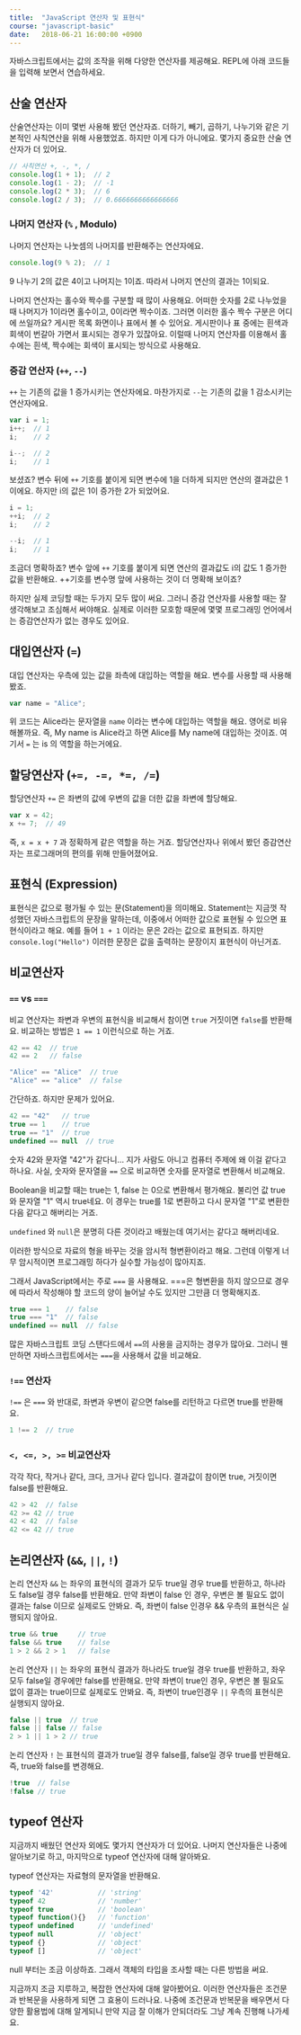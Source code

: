 ```yaml
---
title: 	"JavaScript 연산자 및 표현식"
course: "javascript-basic"
date: 	2018-06-21 16:00:00 +0900
---
```




자바스크립트에서는 값의 조작을 위해 다양한 연산자를 제공해요. REPL에 아래 코드들을 입력해 보면서 연습하세요.



## 산술 연산자

산술연산자는 이미 몇번 사용해 봤던 연산자죠. 더하기, 빼기, 곱하기, 나누기와 같은 기본적인 사칙연산을 위해 사용했었죠. 하지만 이게 다가 아니에요. 몇가지 중요한 산술 연산자가 더 있어요.

```js
// 사칙연산 +, -, *, /
console.log(1 + 1);  // 2
console.log(1 - 2);  // -1
console.log(2 * 3);  // 6
console.log(2 / 3);  // 0.6666666666666666
```



### 나머지 연산자 (`%` , Modulo)

나머지 연산자는 나눗셈의 나머지를 반환해주는 연산자에요.

```js
console.log(9 % 2);  // 1
```

9 나누기 2의 값은 4이고 나머지는 1이죠. 따라서 나머지 연산의 결과는 1이되요.

나머지 연산자는 홀수와 짝수를 구분할 때 많이 사용해요. 어떠한 숫자를 2로 나누었을 때 나머지가 1이라면 홀수이고, 0이라면 짝수이죠. 그러면 이러한 홀수 짝수 구분은 어디에 쓰일까요? 게시판 목록 화면이나 표에서 볼 수 있어요. 게시판이나 표 중에는 흰색과 회색이 번갈아 가면서 표시되는 경우가 있잖아요. 이럴때 나머지 연산자를 이용해서 홀수에는 흰색, 짝수에는 회색이 표시되는 방식으로 사용해요.



### 증감 연산자 (`++`, `--`)

`++` 는 기존의 값을 1 증가시키는 연산자에요. 마찬가지로 `--`는 기존의 값을 1 감소시키는 연산자에요.

```js
var i = 1;
i++;  // 1
i;    // 2

i--;  // 2
i;    // 1
```

보셨죠? 변수 뒤에 `++` 기호를 붙이게 되면 변수에 1을 더하게 되지만 연산의 결과값은 1이에요. 하지만 i의 값은 1이 증가한 2가 되었어요.

```js
i = 1;
++i;  // 2
i;    // 2

--i;  // 1
i;    // 1
```

조금더 명확하죠? 변수 앞에 `++` 기호를 붙이게 되면 연산의 결과값도 i의 값도 1 증가한 값을 반환해요. ++기호를 변수명 앞에 사용하는 것이 더 명확해 보이죠?

하지만 실제 코딩할 때는 두가지 모두 많이 써요. 그러니 증감 연산자를 사용할 때는 잘 생각해보고 조심해서 써야해요. 실제로 이러한 모호함 때문에 몇몇 프로그래밍 언어에서는 증감연산자가 없는 경우도 있어요.



## 대입연산자 (`=`)

대입 연산자는 우측에 있는 값을 좌측에 대입하는 역할을 해요. 변수를 사용할 때 사용해 봤죠.

```js
var name = "Alice";
```

위 코드는 Alice라는 문자열을 `name` 이라는 변수에 대입하는 역할을 해요. 영어로 비유해볼까요. 즉, My name is Alice라고 하면 Alice를 My name에 대입하는 것이죠. 여기서 `=` 는 is 의 역할을 하는거에요.



## 할당연산자 (`+=, -=, *=, /=`)

할당연산자 `+=` 은 좌변의 값에 우변의 값을 더한 값을 좌변에 할당해요.

```js
var x = 42;
x += 7;  // 49
```

즉, `x = x + 7` 과 정확하게 같은 역할을 하는 거죠. 할당연산자나 위에서 봤던 증감연산자는 프로그래머의 편의를 위해 만들어졌어요. 



## 표현식 (Expression)

표현식은 값으로 평가될 수 있는 문(Statement)을 의미해요. Statement는 지금껏 작성했던 자바스크립트의 문장을 말하는데, 이중에서 어떠한 값으로 표현될 수 있으면 표현식이라고 해요. 예를 들어 `1 + 1` 이라는 문은 2라는 값으로 표현되죠. 하지만 `console.log("Hello")` 이러한 문장은 값을 출력하는 문장이지 표현식이 아닌거죠.



## 비교연산자

### `==` vs `===`

비교 연산자는 좌변과 우변의 표현식을 비교해서 참이면 `true` 거짓이면 `false`를 반환해요. 비교하는 방법은 `1 == 1` 이런식으로 하는 거죠.

```js
42 == 42  // true
42 == 2   // false

"Alice" == "Alice"  // true
"Alice" == "alice"  // false
```

간단하죠. 하지만 문제가 있어요.

```js
42 == "42"   // true
true == 1    // true
true == "1"  // true
undefined == null  // true
```

숫자 42와 문자열 "42"가 같다니... 지가 사람도 아니고 컴퓨터 주제에 왜 이걸 같다고 하나요. 사실, 숫자와 문자열을 `==` 으로 비교하면 숫자를 문자열로 변환해서 비교해요.

Boolean을 비교할 때는 true는 1, false 는 0으로 변환해서 평가해요. 불리언 값 true와 문자열 "1" 역시 true네요. 이 경우는 true를 1로 변환하고 다시 문자열 "1"로 변환한 다음 같다고 해버리는 거죠. 

`undefined` 와 `null`은 분명히 다른 것이라고 배웠는데 여기서는 같다고 해버리네요.

이러한 방식으로 자료의 형을 바꾸는 것을 암시적 형변환이라고 해요. 그런데 이렇게 너무 암시적이면 프로그래밍 하다가 실수할 가능성이 많아지죠.

그래서 JavaScript에서는 주로 `===` 을 사용해요. ===은 형변환을 하지 않으므로 경우에 따라서 작성해야 할 코드의 양이 늘어날 수도 있지만 그만큼 더 명확해지죠.

```js
true === 1    // false
true === "1"  // false
undefined == null  // false
```

많은 자바스크립트 코딩 스탠다드에서 `==`의 사용을 금지하는 경우가 많아요. 그러니 웬만하면 자바스크립트에서는 `===`을 사용해서 값을 비교해요.



### `!==` 연산자

`!==` 은 `===` 와 반대로, 좌변과 우변이 같으면 false를 리턴하고 다르면 true를 반환해요.

```js
1 !== 2  // true
```



### `<, <=, >, >=` 비교연산자

각각 작다, 작거나 같다, 크다, 크거나 같다 입니다. 결과값이 참이면 true, 거짓이면 false를 반환해요.

```js
42 > 42  // false
42 >= 42 // true
42 < 42  // false
42 <= 42 // true
```



## 논리연산자 (`&&`, `||`, `!`)

논리 연산자 `&&` 는 좌우의 표현식의 결과가 모두 true일 경우 true를 반환하고, 하나라도 false일 경우 false를 반환해요. 만약 좌변이 false 인 경우, 우변은 볼 필요도 없이 결과는 false 이므로 실제로도 안봐요. 즉, 좌변이 false 인경우 && 우측의 표현식은 실행되지 않아요. 

```js
true && true     // true
false && true    // false
1 > 2 && 2 > 1   // false
```

논리 연산자 `||` 는 좌우의 표현식 결과가 하나라도 true일 경우 true를 반환하고, 좌우 모두 false일 경우에만 false를 반환해요. 만약 좌변이 true인 경우, 우변은 볼 필요도 없이 결과는 true이므로 실제로도 안봐요. 즉, 좌변이 true인경우 `||` 우측의 표현식은 실행되지 않아요. 

```js
false || true  // true
false || false // false
2 > 1 || 1 > 2 // true
```

논리 연산자 `!` 는 표현식의 결과가 true일 경우 false를, false일 경우 true를 반환해요. 즉, true와 false를 변경해요.

```js
!true  // false
!false // true
```



## typeof 연산자

지금까지 배웠던 연산자 외에도 몇가지 연산자가 더 있어요. 나머지 연산자들은 나중에 알아보기로 하고, 마지막으로 typeof 연산자에 대해 알아봐요.

typeof 연산자는 자료형의 문자열을 반환해요.

```js
typeof '42'           // 'string'
typeof 42             // 'number'
typeof true           // 'boolean'
typeof function(){}   // 'function'
typeof undefined      // 'undefined'
typeof null           // 'object'
typeof {}             // 'object'
typeof []             // 'object'
```

null 부터는 조금 이상하죠. 그래서 객체의 타입을 조사할 때는 다른 방법을 써요.

지금까지 조금 지루하고, 복잡한 연산자에 대해 알아봤어요. 이러한 연산자들은 조건문과 반복문을 사용하게 되면 그 효용이 드러나요. 나중에 조건문과 반복문을 배우면서 다양한 활용법에 대해 알게되니 만약 지금 잘 이해가 안되더라도 그냥 계속 진행해 나가세요.

